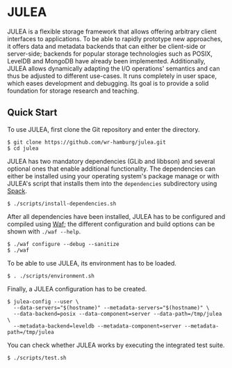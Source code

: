 # JULEA

JULEA is a flexible storage framework that allows offering arbitrary client interfaces to applications.
To be able to rapidly prototype new approaches, it offers data and metadata backends that can either be client-side or server-side;
backends for popular storage technologies such as POSIX, LevelDB and MongoDB have already been implemented.
Additionally, JULEA allows dynamically adapting the I/O operations' semantics and can thus be adjusted to different use-cases.
It runs completely in user space, which eases development and debugging.
Its goal is to provide a solid foundation for storage research and teaching.

## Quick Start

To use JULEA, first clone the Git repository and enter the directory.

```
$ git clone https://github.com/wr-hamburg/julea.git
$ cd julea
```

JULEA has two mandatory dependencies (GLib and libbson) and several optional ones that enable additional functionality.
The dependencies can either be installed using your operating system's package manage or with JULEA's script that installs them into the `dependencies` subdirectory using [Spack](https://spack.io/).

```
$ ./scripts/install-dependencies.sh
```

After all dependencies have been installed, JULEA has to be configured and compiled using [Waf](https://waf.io/);
the different configuration and build options can be shown with `./waf --help`.

```
$ ./waf configure --debug --sanitize
$ ./waf
```

To be able to use JULEA, its environment has to be loaded.

```
$ . ./scripts/environment.sh
```

Finally, a JULEA configuration has to be created.

```
$ julea-config --user \
  --data-servers="$(hostname)" --metadata-servers="$(hostname)" \
  --data-backend=posix --data-component=server --data-path=/tmp/julea \
  --metadata-backend=leveldb --metadata-component=server --metadata-path=/tmp/julea
```

You can check whether JULEA works by executing the integrated test suite.

```
$ ./scripts/test.sh
```

